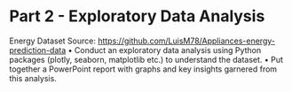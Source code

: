 # Part 2 - Exploratory Data Analysis

Energy Dataset Source: https://github.com/LuisM78/Appliances-energy-prediction-data
• Conduct an exploratory data analysis using Python packages (plotly, seaborn, matplotlib etc.) to understand the dataset.
• Put together a PowerPoint report with graphs and key insights garnered from this analysis.
